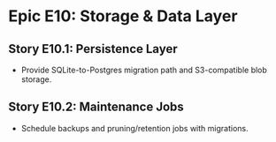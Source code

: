 # Epic E10: Storage & Data Layer

## Story E10.1: Persistence Layer

- Provide SQLite-to-Postgres migration path and S3-compatible blob storage.

## Story E10.2: Maintenance Jobs

- Schedule backups and pruning/retention jobs with migrations.
